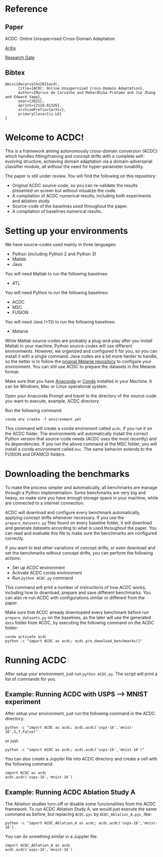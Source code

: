 # Reference

## Paper

ACDC: Online Unsupervised Cross-Domain Adaptation

[ArXiv](https://arxiv.org/abs/2110.01326)

[Research Gate](https://www.researchgate.net/publication/355060706_ACDC_Online_Unsupervised_Cross-Domain_Adaptation)

## Bibtex

```
@misc{decarvalho2021acdc,
      title={ACDC: Online Unsupervised Cross-Domain Adaptation}, 
      author={Marcus de Carvalho and Mahardhika Pratama and Jie Zhang and Edward Yapp},
      year={2021},
      eprint={2110.01326},
      archivePrefix={arXiv},
      primaryClass={cs.LG}
}
```

# Welcome to ACDC!

This is a framework aiming autonomously cross-domain conversion (ACDC) which handles fitting/training and concept drifts with a complete self-evolving structure, achieving domain adaptation via a domain-adversarial classifier module, all without the need for hyper-parameter tunability.

The paper is still under review. You will find the following on this repository:

- Original ACDC source-code, so you can re-validate the results presented on screen but without visualize the code.
- A compilation of ACDC numerical results, including both experiments and ablation study.
- Source-code of the baselines used throughout the paper.
- A compilation of baselines numerical results.


# Setting up your environments

We have source-codes used mainly in three languages:

- Python (including Python 2 and Python 3)
- Matlab
- Java

You will need Matlab to run the following baselines:

- ATL

You will need Python to run the following baselines:

- ACDC
- MSC
- FUSION

You will need Java (>13) to run the following baselines:

- Melanie


While Matlab source-codes are probably a plug-and-play after you install Matlab in your machine, Python source-codes will use different environments. However, we organized and configured it for you, so you can install it with a single command. Java codes are a bit more harder to handle, so the better is to follow the [original Melanie repository]([https://github.com/nino2222/Melanie]) to configure your environment. You can still use ACDC to prepare the datasets in the Melanie format.

Make sure that you have [Anaconda]([https://www.anaconda.com/](https://www.anaconda.com/)) or [Conda]([https://docs.conda.io/en/latest/miniconda.html](https://docs.conda.io/en/latest/miniconda.html)) installed in your Machine. It can be Windows, Mac or Linux operational system.

Open your Anaconda Prompt and travel to the directory of the source-code you want to execute, example, ACDC directory.

Run the following command:

```conda env create -f environment.yml```

This command will create a conda enviroment called `acdc`, if you run it on the ACDC folder. The environments will automatically install the correct Python version that source-code needs (ACDC uses the most recently) and its dependencies.
If you run the above command at the MSC folder, you will install a conda environment called `msc`. The same behavior extends to the FUSION and DFAMCD folders.

# Downloading the benchmarks
To make the process simpler and automatically, all benchmarks are manage through a Python implementation. Some benchmarks are very big and heavy, so make sure you have enough storage space in your machine, while are connected to a internet connection.

ACDC will download and configure every benchmark automatically, applying concept drifts whenever necessary. If you use the `prepare_datasets.py` files found on every baseline folder, it will download and generate datasets according to what is used throughout the paper. You can read and evaluate this file to make sure the benchmarks are configured correctly.

If you want to test other variations of concept drifts, or even download and set the benchmarks without concept drifts, you can perform the following actions:

- Set up ACDC environment
- Activate ACDC conda environment
- Run `python ACDC.py` command

This command will print a number of instructions of how ACDC works, including how to download, prepare and save different benchmarks. You can also re-run ACDC with configurations similar or different from the paper.

Make sure that ACDC already downloaded every benchmark before run `prepare_datasets.py` on the baselines, as the later will use the generated `data` folder from ACDC, by executing the following command on the ACDC folder:

```
conda activate acdc
python -c "import ACDC as acdc; acdc.pre_download_benchmarks()"
```

# Running ACDC
After setup your environment, just run `python ACDC.py`. The script will print a list of commands for you.

## Example: Running ACDC with USPS --> MNIST experiment

After setup your environment, just run the following command in the ACDC directory:

```
python -c "import ACDC as acdc; acdc.acdc('usps-16','mnist-16',5,7,False)" 
```

or just:

```
python -c "import ACDC as acdc; acdc.acdc('usps-16','mnist-16')"
```

You can also create a Jupyter file into ACDC directory and create a cell with the following command:
```
import ACDC as acdc
acdc.acdc('usps-16','mnist-16')
```

## Example: Running ACDC Ablation Study A

The Ablation studies turn-off or disable some funcionalities from the ACDC framework. To run ACDC Ablation Study A, we would just execute the same command as before, but replacing `ACDC.pyc` by `ACDC_Ablation_A.pyc`, like:

```
python -c "import ACDC_Ablation_A as acdc; acdc.acdc('usps-16','mnist-16')
```
You can do something similar in a Jupyter file:
```
import ACDC_Ablation_A as acdc
acdc.acdc('usps-16','mnist-16')
```
